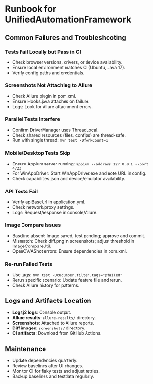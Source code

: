 # Runbook for UnifiedAutomationFramework

## Common Failures and Troubleshooting

### Tests Fail Locally but Pass in CI
- Check browser versions, drivers, or device availability.
- Ensure local environment matches CI (Ubuntu, Java 17).
- Verify config paths and credentials.

### Screenshots Not Attaching to Allure
- Check Allure plugin in pom.xml.
- Ensure Hooks.java attaches on failure.
- Logs: Look for Allure attachment errors.

### Parallel Tests Interfere
- Confirm DriverManager uses ThreadLocal.
- Check shared resources (files, configs) are thread-safe.
- Run with single thread: `mvn test -DforkCount=1`

### Mobile/Desktop Tests Skip
- Ensure Appium server running: `appium --address 127.0.0.1 --port 4723`
- For WinAppDriver: Start WinAppDriver.exe and note URL in config.
- Check capabilities.json and device/emulator availability.

### API Tests Fail
- Verify apiBaseUrl in application.yml.
- Check network/proxy settings.
- Logs: Request/response in console/Allure.

### Image Compare Issues
- Baseline absent: Image saved, test pending; approve and commit.
- Mismatch: Check diff.png in screenshots; adjust threshold in ImageCompareUtil.
- OpenCV/AShot errors: Ensure dependencies in pom.xml.

### Re-run Failed Tests
- Use tags: `mvn test -Dcucumber.filter.tags="@failed"`
- Rerun specific scenario: Update feature file and rerun.
- Check Allure history for patterns.

## Logs and Artifacts Location
- **Log4j2 logs**: Console output.
- **Allure results**: `allure-results/` directory.
- **Screenshots**: Attached to Allure reports.
- **Diff images**: `screenshots/` directory.
- **CI artifacts**: Download from GitHub Actions.

## Maintenance
- Update dependencies quarterly.
- Review baselines after UI changes.
- Monitor CI for flaky tests and adjust retries.
- Backup baselines and testdata regularly.
